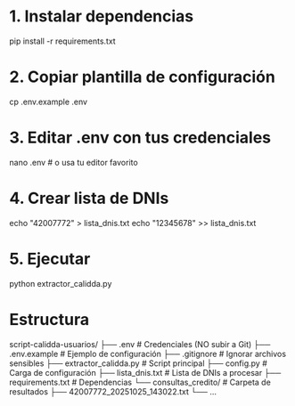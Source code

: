 # 1. Instalar dependencias
pip install -r requirements.txt

# 2. Copiar plantilla de configuración
cp .env.example .env

# 3. Editar .env con tus credenciales
nano .env  # o usa tu editor favorito

# 4. Crear lista de DNIs
echo "42007772" > lista_dnis.txt
echo "12345678" >> lista_dnis.txt

# 5. Ejecutar
python extractor_calidda.py

# Estructura

script-calidda-usuarios/
├── .env                          # Credenciales (NO subir a Git)
├── .env.example                  # Ejemplo de configuración
├── .gitignore                    # Ignorar archivos sensibles
├── extractor_calidda.py          # Script principal
├── config.py                     # Carga de configuración
├── lista_dnis.txt                # Lista de DNIs a procesar
├── requirements.txt              # Dependencias
└── consultas_credito/            # Carpeta de resultados
    ├── 42007772_20251025_143022.txt
    └── ...